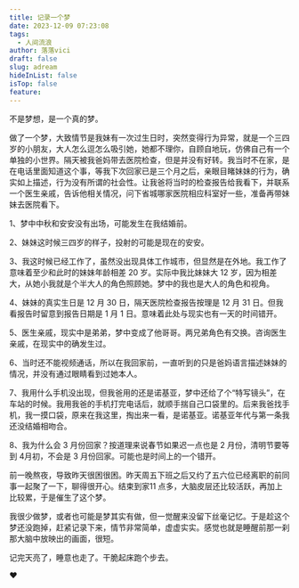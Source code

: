 ```yaml
---
title: 记录一个梦
date: 2023-12-09 07:23:08
tags:
  - 人间流浪
author: 落落vici
draft: false
slug: adream
hideInList: false
isTop: false
feature:
---
```

不是梦想，是一个真的梦。

做了一个梦，大致情节是我妹有一次过生日时，突然变得行为异常，就是一个三四岁的小朋友，大人怎么逗怎么吸引她，她都不理你，自顾自地玩，仿佛自己有一个单独的小世界。隔天被我爸妈带去医院检查，但是并没有好转。我当时不在家，是在电话里面知道这个事，等我下次回家已是三个月之后，亲眼目睹妹妹的行为，确实如上描述，行为没有所谓的社会性。让我爸将当时的检查报告给我看下，并联系一个医生亲戚，告诉他相关情况，问下省城哪家医院相应科室好一些，准备再带妹妹去医院看下。

1、梦中中秋和安安没有出场，可能发生在我结婚前。 

2、妹妹这时候三四岁的样子，投射的可能是现在的安安。 

3、我这时候已经工作了，虽然没出现具体工作城市，但显然是在外地。我工作了意味着至少和此时的妹妹年龄相差 20 岁。实际中我比妹妹大 12 岁，因为相差大，从她小我就是个半大人的角色照顾她。梦中的我也是大人的角色和视角。 

4、妹妹的真实生日是 12 月 30 日，隔天医院检查报告按理是 12 月 31 日。但我看报告时留意到报告日期是 1 月 1 日。意味着此处与现实也有一天的时间错开。 

5、医生亲戚，现实中是弟弟，梦中变成了他哥哥。两兄弟角色有交换。咨询医生亲戚，在现实中的确发生过。 

6、当时还不能视频通话，所以在我回家前，一直听到的只是爸妈语言描述妹妹的情况，并没有通过眼睛看到过她本人。 

7、我用什么手机没出现，但我爸用的还是诺基亚，梦中还给了个“特写镜头”，在车站的时候。我用我爸的手机打完电话后，就顺手揣自己口袋里的。后来我爸找手机，我一摸口袋，原来在我这里，掏出来一看，是诺基亚。诺基亚年代与第一条我还没结婚相吻合。 

8、我为什么会 3 月份回家？按道理来说春节如果迟一点也是 2 月份，清明节要等到 4月初，不会是 3 月份回家。可能也是时间上的一个错开。 

前一晚熬夜，导致昨天很困很困。昨天周五下班之后又约了五六位已经离职的前同事一起聚了一下，聊得很开心。结束到家11 点多，大脑皮层还比较活跃，再加上比较累，于是催生了这个梦。 

我很少做梦，或者也可能是梦其实有做，但一觉醒来没留下丝毫记忆。于是趁这个梦还没跑掉，赶紧记录下来，情节非常简单，虚虚实实。感觉也就是睡醒前那一刹那大脑中放映出的画面，很短。 

记完天亮了，睡意也走了。干脆起床跑个步去。

❤